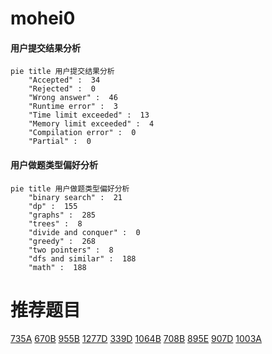 # mohei0

<!-- tabs:start -->



#### **用户提交结果分析**

```mermaid
pie title 用户提交结果分析
    "Accepted" :  34
    "Rejected" :  0
    "Wrong answer" :  46
    "Runtime error" :  3
    "Time limit exceeded" :  13
    "Memory limit exceeded" :  4
    "Compilation error" :  0
    "Partial" :  0
```

#### **用户做题类型偏好分析**

```mermaid
pie title 用户做题类型偏好分析
    "binary search" :  21
    "dp" :  155
    "graphs" :  285
    "trees" :  8
    "divide and conquer" :  0
    "greedy" :  268
    "two pointers" :  8
    "dfs and similar" :  188
    "math" :  188
```



<!-- tabs:end -->
# 推荐题目
[735A](https://codeforces.com/contest/735/problem/A)
[670B](https://codeforces.com/contest/670/problem/B)
[955B](https://codeforces.com/contest/955/problem/B)
[1277D](https://codeforces.com/contest/1277/problem/D)
[339D](https://codeforces.com/contest/339/problem/D)
[1064B](https://codeforces.com/contest/1064/problem/B)
[708B](https://codeforces.com/contest/708/problem/B)
[895E](https://codeforces.com/contest/895/problem/E)
[907D](https://codeforces.com/contest/907/problem/D)
[1003A](https://codeforces.com/contest/1003/problem/A)
